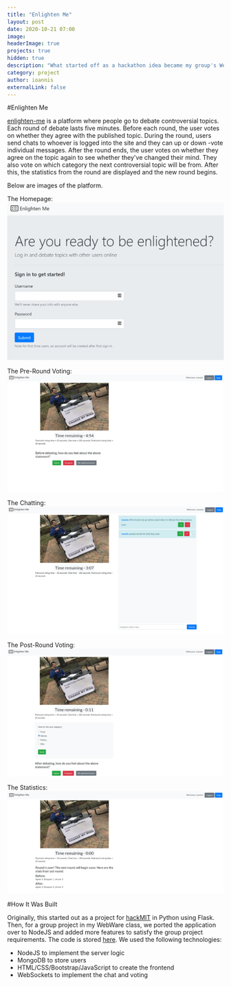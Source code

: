```yaml
---
title: "Enlighten Me"
layout: post
date: 2020-10-21 07:00
image: 
headerImage: true
projects: true
hidden: true
description: "What started off as a hackathon idea became my group's WebWare final project"
category: project
author: ioannis
externalLink: false
---
```


#Enlighten Me

[enlighten-me](enlightenme.ioannis.ky) is a platform where people go to debate controversial topics. Each round of debate
lasts five minutes. Before each round, the user votes on whether they agree with the published topic. During the round, users
send chats to whoever is logged into the site and they can up or down -vote individual messages. After the round ends, the user
votes on whether they agree on the topic again to see whether they've changed their mind. They also vote on which category the next
controversial topic will be from. After this, the statistics from the round are displayed and the new round begins.

Below are images of the platform.

The Homepage:
![Homepage](/assets/images/enlighten-me/homepage.PNG)

The Pre-Round Voting:
![Pre-Round Voting](/assets/images/enlighten-me/pre_vote.jpg)

The Chatting:
![Chatting](/assets/images/enlighten-me/chatting.jpg)

The Post-Round Voting:
![Post-Round Voting](/assets/images/enlighten-me/post_vote.jpg)

The Statistics:
![Statistics](/assets/images/enlighten-me/stats.jpg)

#How It Was Built

Originally, this started out as a project for [hackMIT](https://hackmit.org/) in Python using Flask. Then, for a group project
in my WebWare class, we ported the application over to NodeJS and added more features to satisfy the group project requirements.
The code is stored [here](https://github.com/IKyriazis/enlighten-me). We used the following technologies:
- NodeJS to implement the server logic
- MongoDB to store users
- HTML/CSS/Bootstrap/JavaScript to create the frontend
- WebSockets to implement the chat and voting

